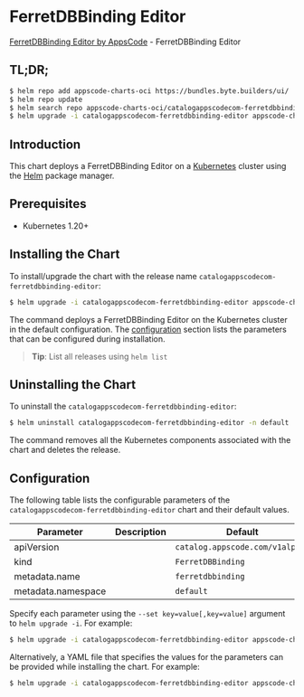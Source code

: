 # FerretDBBinding Editor

[FerretDBBinding Editor by AppsCode](https://byte.builders) - FerretDBBinding Editor

## TL;DR;

```bash
$ helm repo add appscode-charts-oci https://bundles.byte.builders/ui/
$ helm repo update
$ helm search repo appscode-charts-oci/catalogappscodecom-ferretdbbinding-editor --version=v0.4.19
$ helm upgrade -i catalogappscodecom-ferretdbbinding-editor appscode-charts-oci/catalogappscodecom-ferretdbbinding-editor -n default --create-namespace --version=v0.4.19
```

## Introduction

This chart deploys a FerretDBBinding Editor on a [Kubernetes](http://kubernetes.io) cluster using the [Helm](https://helm.sh) package manager.

## Prerequisites

- Kubernetes 1.20+

## Installing the Chart

To install/upgrade the chart with the release name `catalogappscodecom-ferretdbbinding-editor`:

```bash
$ helm upgrade -i catalogappscodecom-ferretdbbinding-editor appscode-charts-oci/catalogappscodecom-ferretdbbinding-editor -n default --create-namespace --version=v0.4.19
```

The command deploys a FerretDBBinding Editor on the Kubernetes cluster in the default configuration. The [configuration](#configuration) section lists the parameters that can be configured during installation.

> **Tip**: List all releases using `helm list`

## Uninstalling the Chart

To uninstall the `catalogappscodecom-ferretdbbinding-editor`:

```bash
$ helm uninstall catalogappscodecom-ferretdbbinding-editor -n default
```

The command removes all the Kubernetes components associated with the chart and deletes the release.

## Configuration

The following table lists the configurable parameters of the `catalogappscodecom-ferretdbbinding-editor` chart and their default values.

|     Parameter      | Description |                  Default                   |
|--------------------|-------------|--------------------------------------------|
| apiVersion         |             | <code>catalog.appscode.com/v1alpha1</code> |
| kind               |             | <code>FerretDBBinding</code>               |
| metadata.name      |             | <code>ferretdbbinding</code>               |
| metadata.namespace |             | <code>default</code>                       |


Specify each parameter using the `--set key=value[,key=value]` argument to `helm upgrade -i`. For example:

```bash
$ helm upgrade -i catalogappscodecom-ferretdbbinding-editor appscode-charts-oci/catalogappscodecom-ferretdbbinding-editor -n default --create-namespace --version=v0.4.19 --set apiVersion=catalog.appscode.com/v1alpha1
```

Alternatively, a YAML file that specifies the values for the parameters can be provided while
installing the chart. For example:

```bash
$ helm upgrade -i catalogappscodecom-ferretdbbinding-editor appscode-charts-oci/catalogappscodecom-ferretdbbinding-editor -n default --create-namespace --version=v0.4.19 --values values.yaml
```
